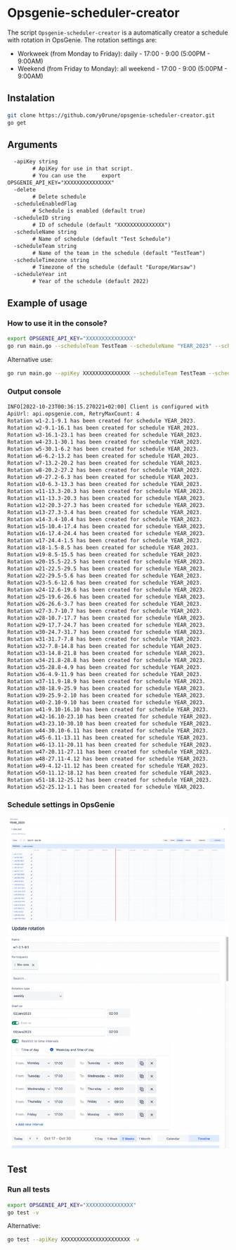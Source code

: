 # Opsgenie-scheduler-creator

The script `Opsgenie-scheduler-creator` is a automatically creator a schedule
with rotation in OpsGenie. The rotation settings are:
- Workweek (from Monday to Friday): daily - 17:00 - 9:00  (5:00PM - 9:00AM)
- Weekend (from Friday to Monday): all weekend - 17:00 - 9:00  (5:00PM - 9:00AM)

## Instalation

```bash
git clone https://github.com/y0rune/opsgenie-scheduler-creator.git
go get
```

## Arguments

```
  -apiKey string
        # ApiKey for use in that script.
        # You can use the     export OPSGENIE_API_KEY="XXXXXXXXXXXXXXX"
  -delete
        # Delete schedule
  -scheduleEnabledFlag
        # Schedule is enabled (default true)
  -scheduleID string
        # ID of schedule (default "XXXXXXXXXXXXXXX")
  -scheduleName string
        # Name of schedule (default "Test Schedule")
  -scheduleTeam string
        # Name of the team in the schedule (default "TestTeam")
  -scheduleTimezone string
        # Timezone of the schedule (default "Europe/Warsaw")
  -scheduleYear int
        # Year of the schedule (default 2022)
```

## Example of usage

### How to use it in the console?

```bash
export OPSGENIE_API_KEY="XXXXXXXXXXXXXXX"
go run main.go --scheduleTeam TestTeam --scheduleName "YEAR_2023" --scheduleYear 2023
```

Alternative use:

```bash
go run main.go --apiKey XXXXXXXXXXXXXXX --scheduleTeam TestTeam --scheduleName "YEAR_2023" --scheduleYear 2023
```

### Output console

```
INFO[2022-10-23T00:36:15.270221+02:00] Client is configured with ApiUrl: api.opsgenie.com, RetryMaxCount: 4
Rotation w1-2.1-9.1 has been created for schedule YEAR_2023.
Rotation w2-9.1-16.1 has been created for schedule YEAR_2023.
Rotation w3-16.1-23.1 has been created for schedule YEAR_2023.
Rotation w4-23.1-30.1 has been created for schedule YEAR_2023.
Rotation w5-30.1-6.2 has been created for schedule YEAR_2023.
Rotation w6-6.2-13.2 has been created for schedule YEAR_2023.
Rotation w7-13.2-20.2 has been created for schedule YEAR_2023.
Rotation w8-20.2-27.2 has been created for schedule YEAR_2023.
Rotation w9-27.2-6.3 has been created for schedule YEAR_2023.
Rotation w10-6.3-13.3 has been created for schedule YEAR_2023.
Rotation w11-13.3-20.3 has been created for schedule YEAR_2023.
Rotation w11-13.3-20.3 has been created for schedule YEAR_2023.
Rotation w12-20.3-27.3 has been created for schedule YEAR_2023.
Rotation w13-27.3-3.4 has been created for schedule YEAR_2023.
Rotation w14-3.4-10.4 has been created for schedule YEAR_2023.
Rotation w15-10.4-17.4 has been created for schedule YEAR_2023.
Rotation w16-17.4-24.4 has been created for schedule YEAR_2023.
Rotation w17-24.4-1.5 has been created for schedule YEAR_2023.
Rotation w18-1.5-8.5 has been created for schedule YEAR_2023.
Rotation w19-8.5-15.5 has been created for schedule YEAR_2023.
Rotation w20-15.5-22.5 has been created for schedule YEAR_2023.
Rotation w21-22.5-29.5 has been created for schedule YEAR_2023.
Rotation w22-29.5-5.6 has been created for schedule YEAR_2023.
Rotation w23-5.6-12.6 has been created for schedule YEAR_2023.
Rotation w24-12.6-19.6 has been created for schedule YEAR_2023.
Rotation w25-19.6-26.6 has been created for schedule YEAR_2023.
Rotation w26-26.6-3.7 has been created for schedule YEAR_2023.
Rotation w27-3.7-10.7 has been created for schedule YEAR_2023.
Rotation w28-10.7-17.7 has been created for schedule YEAR_2023.
Rotation w29-17.7-24.7 has been created for schedule YEAR_2023.
Rotation w30-24.7-31.7 has been created for schedule YEAR_2023.
Rotation w31-31.7-7.8 has been created for schedule YEAR_2023.
Rotation w32-7.8-14.8 has been created for schedule YEAR_2023.
Rotation w33-14.8-21.8 has been created for schedule YEAR_2023.
Rotation w34-21.8-28.8 has been created for schedule YEAR_2023.
Rotation w35-28.8-4.9 has been created for schedule YEAR_2023.
Rotation w36-4.9-11.9 has been created for schedule YEAR_2023.
Rotation w37-11.9-18.9 has been created for schedule YEAR_2023.
Rotation w38-18.9-25.9 has been created for schedule YEAR_2023.
Rotation w39-25.9-2.10 has been created for schedule YEAR_2023.
Rotation w40-2.10-9.10 has been created for schedule YEAR_2023.
Rotation w41-9.10-16.10 has been created for schedule YEAR_2023.
Rotation w42-16.10-23.10 has been created for schedule YEAR_2023.
Rotation w43-23.10-30.10 has been created for schedule YEAR_2023.
Rotation w44-30.10-6.11 has been created for schedule YEAR_2023.
Rotation w45-6.11-13.11 has been created for schedule YEAR_2023.
Rotation w46-13.11-20.11 has been created for schedule YEAR_2023.
Rotation w47-20.11-27.11 has been created for schedule YEAR_2023.
Rotation w48-27.11-4.12 has been created for schedule YEAR_2023.
Rotation w49-4.12-11.12 has been created for schedule YEAR_2023.
Rotation w50-11.12-18.12 has been created for schedule YEAR_2023.
Rotation w51-18.12-25.12 has been created for schedule YEAR_2023.
Rotation w52-25.12-1.1 has been created for schedule YEAR_2023.
```

### Schedule settings in OpsGenie
![alt text](https://github.com/y0rune/opsgenie-scheduler-creator/blob/main/screenshots/OpsGenieSchedule.png)
![alt text](https://github.com/y0rune/opsgenie-scheduler-creator/blob/main/screenshots/OpsGenieUpdateRotation.png)
## Test

### Run all tests

```bash
export OPSGENIE_API_KEY="XXXXXXXXXXXXXXX"
go test -v
```

Alternative:

```bash
go test --apiKey XXXXXXXXXXXXXXXXXXXXXX -v
```

